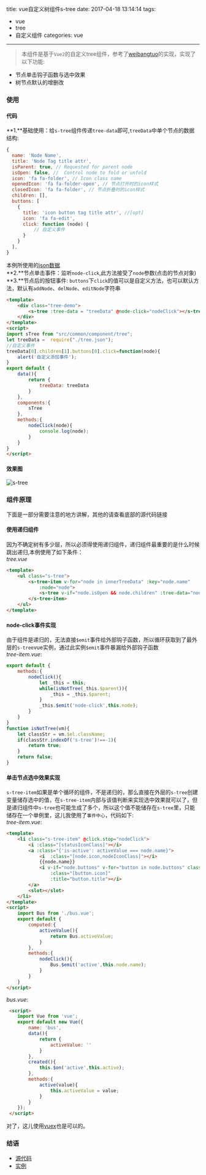 title: vue自定义树组件s-tree
date: 2017-04-18 13:14:14
tags: 
- vue
- tree
- 自定义组件
categories: vue
---
>本组件是基于`Vue2`的自定义tree组件，参考了[weibangtuo](https://github.com/weibangtuo/vue-tree)的实现，实现了以下功能:    

- 节点单击钩子函数与选中效果
- 树节点默认的增删改

### 使用
#### 代码
**1.**基础使用：给`s-tree`组件传递`tree-data`即可,`treeData`中单个节点的数据结构:
``` js
{
  name: 'Node Name',
  title: 'Node Tag title attr',
  isParent: true, // Requested for parent node
  isOpen: false, //  Control node to fold or unfold
  icon: 'fa fa-folder', // Icon class name
  openedIcon: 'fa fa-folder-open', // 节点打开时的icon样式
  closedIcon: 'fa fa-folder', // 节点折叠时的icon样式
  children: [], 
  buttons: [ 
    {
      title: 'icon button tag title attr', //[opt]
      icon: 'fa fa-edit',
      click: function (node) { 
          // 自定义事件
      }
    }
  ],
}
```
本例所使用的[json数据](https://github.com/jintangWang/hello-vue/blob/master/src/components/my/tree/tree.json)  
**2.**节点单击事件：监听`node-click`,此方法接受了`node`参数(点击的节点对象)  
**3.**节点后的按钮事件: `buttons`下`click`的值可以是自定义方法，也可以默认方法，默认有`addNode`、`delNode`、`editNode`字符串
``` html
<template>
    <div class="tree-demo">
        <s-tree :tree-data = "treeData" @node-click="nodeClick"></s-tree>
    </div>
</template>
<script>
import sTree from "src/common/component/tree";
let treeData =  require("./tree.json");
//自定义事件
treeData[0].children[1].buttons[0].click=function(node){
    alert('自定义添加事件');
}
export default {
    data(){
        return {
            treeData: treeData
        }
    },
    components:{
        sTree
    },
    methods:{
        nodeClick(node){
            console.log(node);
        }
    }
}
</script>

```
<!-- more -->
#### 效果图
![s-tree](http://7xphbb.com1.z0.glb.clouddn.com/vue_tree.png)
### 组件原理
下面是一部分需要注意的地方讲解，其他的请查看底部的源代码链接
#### 使用递归组件
因为不确定树有多少层，所以必须得使用递归组件，递归组件最重要的是什么时候跳出递归,本例使用了如下条件：  
*tree.vue*
``` html
<template>
    <ul class="s-tree">
        <s-tree-item v-for="node in innerTreeData" :key="node.name" 
            :node="node">
            <s-tree v-if="node.isOpen && node.children" :tree-data="node.children"></s-tree>
        </s-tree-item>
    </ul>
</template>
```
#### node-click事件实现
由于组件是递归的，无法直接`$emit`事件给外部钩子函数，所以循环获取到了最外层的`s-tree`vue实例，通过此实例`$emit`事件暴漏给外部钩子函数  
*tree-item.vue*:
``` js
export default {
    methods:{
        nodeClick(){
            let _this = this;
            while(isNotTree(_this.$parent)){
                _this = _this.$parent;
            }
            _this.$emit('node-click',this.node);
        }
    }
}
function isNotTree(vm){
    let classStr = vm.$el.className;
    if(classStr.indexOf('s-tree')!==-1){
        return true;
    }
    return false;
}

```
#### 单击节点选中效果实现
 `s-tree-item`如果是单个循环的组件，不是递归的，那么直接在外层的`s-tree`创建变量储存选中的值，在`s-tree-item`内部与该值判断来实现选中效果就可以了，但是递归组件中`s-tree`也可能生成了多个，所以这个值不能储存在`s-tree`里，只能储存在一个单例里，这儿我使用了`事件中心`，代码如下:   
*tree-item.vue*:
``` html
<template>
    <li class="s-tree-item" @click.stop="nodeClick">
        <i :class="[statusIconClass]"></i>
        <a :class="{'is-active': activeValue === node.name}">
            <i  :class="[node.icon,nodeIconClass]"></i>
            {{node.name}}
            <i v-if="node.buttons" v-for="button in node.buttons" class="iButton" 
                :class="[button.icon]" 
                :title="button.title"></i>
        </a>
        <slot></slot>
    </li>
</template>
<script>
    import Bus from './bus.vue';
    export default {
        computed:{
            activeValue(){
                return Bus.activeValue;
            }
        },
        methods:{
            nodeClick(){
                Bus.$emit('active',this.node.name);
            }
        }
    }
</script>
```
*bus.vue*:
``` html
 <script>
    import Vue from 'vue';
    export default new Vue({
        name: 'bus',
        data(){
            return {
                activeValue: ''
            }
        },
        created(){
            this.$on('active',this.active);
        },
        methods:{
            active(value){
                this.activeValue = value;
            }
        }
    });
 </script>
```
对了，这儿使用[vuex](https://vuex.vuejs.org/zh-cn/)也是可以的。
### 结语
- [源代码](https://github.com/jintangWang/hello-vue/tree/master/src/common/component/tree)
- [实例](https://jintangwang.github.io/hello-vue/#/my/tree-demo)